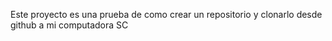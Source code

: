 Este proyecto es una prueba de como crear un repositorio y clonarlo desde github a mi computadora SC